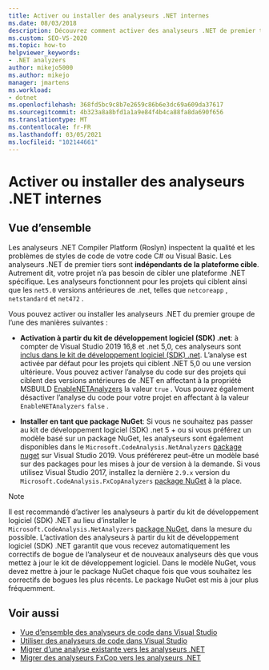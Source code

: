 ```yaml
---
title: Activer ou installer des analyseurs .NET internes
ms.date: 08/03/2018
description: Découvrez comment activer des analyseurs .NET de premier tiers à partir du kit de développement logiciel (SDK) .NET ou installer ces analyseurs comme un package NuGet.
ms.custom: SEO-VS-2020
ms.topic: how-to
helpviewer_keywords:
- .NET analyzers
author: mikejo5000
ms.author: mikejo
manager: jmartens
ms.workload:
- dotnet
ms.openlocfilehash: 368fd5bc9c8b7e2659c86b6e3dc69a609da37617
ms.sourcegitcommit: 4b323a8a8bfd1a1a9e84f4b4ca88fa8da690f656
ms.translationtype: MT
ms.contentlocale: fr-FR
ms.lasthandoff: 03/05/2021
ms.locfileid: "102144661"
---
```

# <a name="enable-or-install-first-party-net-analyzers"></a>Activer ou installer des analyseurs .NET internes

## <a name="overview"></a>Vue d’ensemble

Les analyseurs .NET Compiler Platform (Roslyn) inspectent la qualité et les problèmes de styles de code de votre code C# ou Visual Basic. Les analyseurs .NET de premier tiers sont **indépendants de la plateforme cible**. Autrement dit, votre projet n’a pas besoin de cibler une plateforme .NET spécifique. Les analyseurs fonctionnent pour les projets qui ciblent ainsi que les `net5.0` versions antérieures de .net, telles que `netcoreapp` , `netstandard` et `net472` .

Vous pouvez activer ou installer les analyseurs .NET du premier groupe de l’une des manières suivantes :

- **Activation à partir du kit de développement logiciel (SDK) .net**: à compter de Visual Studio 2019 16,8 et .net 5,0, ces analyseurs sont [inclus dans le kit de développement logiciel (SDK) .net](/dotnet/fundamentals/code-analysis/overview). L’analyse est activée par défaut pour les projets qui ciblent .NET 5,0 ou une version ultérieure. Vous pouvez activer l’analyse du code sur des projets qui ciblent des versions antérieures de .NET en affectant à la propriété MSBUILD [EnableNETAnalyzers](/dotnet/core/project-sdk/msbuild-props#enablenetanalyzers) la valeur `true` . Vous pouvez également désactiver l’analyse du code pour votre projet en affectant à la valeur `EnableNETAnalyzers` `false` .

- **Installer en tant que package NuGet**: Si vous ne souhaitez pas passer au kit de développement logiciel (SDK) .net 5 + ou si vous préférez un modèle basé sur un package NuGet, les analyseurs sont également disponibles dans le `Microsoft.CodeAnalysis.NetAnalyzers` [package nuget](https://www.nuget.org/packages/Microsoft.CodeAnalysis.NetAnalyzers) sur Visual Studio 2019.  Vous préférerez peut-être un modèle basé sur des packages pour les mises à jour de version à la demande. Si vous utilisez Visual Studio 2017, installez la dernière `2.9.x` version du `Microsoft.CodeAnalysis.FxCopAnalyzers` [package NuGet](https://www.nuget.org/packages/Microsoft.CodeAnalysis.FxCopAnalyzers/) à la place.

> [!NOTE]
> Il est recommandé d’activer les analyseurs à partir du kit de développement logiciel (SDK) .NET au lieu d’installer le `Microsoft.CodeAnalysis.NetAnalyzers` [package NuGet](https://www.nuget.org/packages/Microsoft.CodeAnalysis.NetAnalyzers), dans la mesure du possible. L’activation des analyseurs à partir du kit de développement logiciel (SDK) .NET garantit que vous recevez automatiquement les correctifs de bogue de l’analyseur et de nouveaux analyseurs dès que vous mettez à jour le kit de développement logiciel. Dans le modèle NuGet, vous devez mettre à jour le package NuGet chaque fois que vous souhaitez les correctifs de bogues les plus récents. Le package NuGet est mis à jour plus fréquemment.

## <a name="see-also"></a>Voir aussi

- [Vue d’ensemble des analyseurs de code dans Visual Studio](roslyn-analyzers-overview.md)
- [Utiliser des analyseurs de code dans Visual Studio](use-roslyn-analyzers.md)
- [Migrer d’une analyse existante vers les analyseurs .NET](migrate-from-legacy-analysis-to-net-analyzers.md)
- [Migrer des analyseurs FxCop vers les analyseurs .NET](migrate-from-fxcop-analyzers-to-net-analyzers.md)
